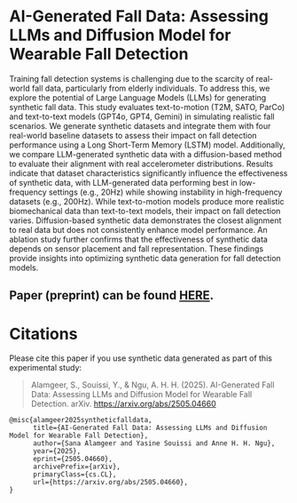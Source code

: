 # AI-Generated Fall Data: Assessing LLMs and Diffusion Model for Wearable Fall Detection

Training fall detection systems is challenging due to the scarcity of real-world fall data, particularly from elderly individuals. To address this, we explore the potential of Large Language Models (LLMs) for generating synthetic fall data. This study evaluates text-to-motion (T2M, SATO, ParCo) and text-to-text models (GPT4o, GPT4, Gemini) in simulating realistic fall scenarios. We generate synthetic datasets and integrate them with four real-world baseline datasets to assess their impact on fall detection performance using a Long Short-Term Memory (LSTM) model. Additionally, we compare LLM-generated synthetic data with a diffusion-based method to evaluate their alignment with real accelerometer distributions. Results indicate that dataset characteristics significantly influence the effectiveness of synthetic data, with LLM-generated data performing best in low-frequency settings (e.g., 20Hz) while showing instability in high-frequency datasets (e.g., 200Hz). While text-to-motion models produce more realistic biomechanical data than text-to-text models, their impact on fall detection varies. Diffusion-based synthetic data demonstrates the closest alignment to real data but does not consistently enhance model performance. An ablation study further confirms that the effectiveness of synthetic data depends on sensor placement and fall representation. These findings provide insights into optimizing synthetic data generation for fall detection models.

## Paper (preprint) can be found [HERE](https://arxiv.org/abs/2505.04660).

# Citations
Please cite this paper if you use synthetic data generated as part of this experimental study:
> Alamgeer, S., Souissi, Y., & Ngu, A. H. H. (2025). AI-Generated Fall Data: Assessing LLMs and Diffusion Model for Wearable Fall Detection. arXiv. https://arxiv.org/abs/2505.04660

```text
@misc{alamgeer2025syntheticfalldata,
      title={AI-Generated Fall Data: Assessing LLMs and Diffusion Model for Wearable Fall Detection}, 
      author={Sana Alamgeer and Yasine Souissi and Anne H. H. Ngu},
      year={2025},
      eprint={2505.04660},
      archivePrefix={arXiv},
      primaryClass={cs.CL},
      url={https://arxiv.org/abs/2505.04660}, 
}
```
